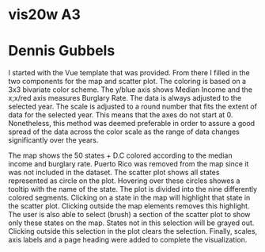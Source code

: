 # vis20w A3
# Dennis Gubbels

I started with the Vue template that was provided. From there I filled in the two components for the map and scatter plot. The coloring is based on a 3x3 bivariate color scheme. The y/blue axis shows Median Income and the x;x/red axis measures Burglary Rate. The data is always adjusted to the selected year. The scale is adjusted to a round number that fits the extent of data for the selected year. This means that the axes do not start at 0. Nonetheless, this method was deemed preferable in order to assure a good spread of the data across the color scale as the range of data changes significantly over the years. 

The map shows the 50 states + D.C colored according to the median income and burglary rate. Puerto Rico was removed from the map since it was not included in the dataset. The scatter plot shows all states represented as circle on the plot. Hovering over these circles showes a tooltip with the name of the state. The plot is divided into the nine differently colored segments. Clicking on a state in the map will highlight that state in the scatter plot. Clicking outside the map elements removes this highlight. The user is also able to select (brush) a section of the scatter plot to show only these states on the map. States not in this selection will be grayed out. Clicking outside this selection in the plot clears the selection. Finally, scales, axis labels and a page heading were added to complete the visualization.